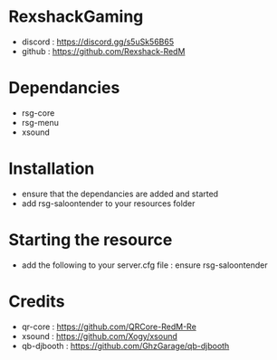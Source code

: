 # RexshackGaming
- discord : https://discord.gg/s5uSk56B65
- github : https://github.com/Rexshack-RedM

# Dependancies
- rsg-core
- rsg-menu
- xsound

# Installation
- ensure that the dependancies are added and started
- add rsg-saloontender to your resources folder

# Starting the resource
- add the following to your server.cfg file : ensure rsg-saloontender

# Credits
- qr-core : https://github.com/QRCore-RedM-Re
- xsound : https://github.com/Xogy/xsound
- qb-djbooth : https://github.com/GhzGarage/qb-djbooth
